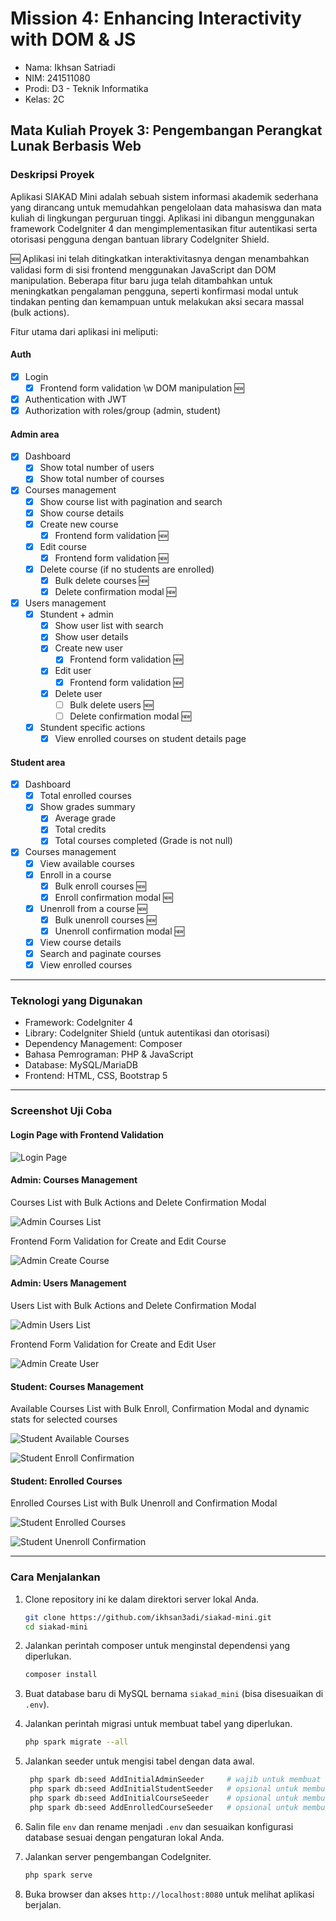 # Mission 4: Enhancing Interactivity with DOM & JS

- Nama: Ikhsan Satriadi
- NIM: 241511080
- Prodi: D3 - Teknik Informatika
- Kelas: 2C

## Mata Kuliah Proyek 3: Pengembangan Perangkat Lunak Berbasis Web

### Deskripsi Proyek

Aplikasi SIAKAD Mini adalah sebuah sistem informasi akademik sederhana yang dirancang untuk memudahkan pengelolaan data mahasiswa dan mata kuliah di lingkungan perguruan tinggi. Aplikasi ini dibangun menggunakan framework CodeIgniter 4 dan mengimplementasikan fitur autentikasi serta otorisasi pengguna dengan bantuan library CodeIgniter Shield.

🆕 Aplikasi ini telah ditingkatkan interaktivitasnya dengan menambahkan validasi form di sisi frontend menggunakan JavaScript dan DOM manipulation. Beberapa fitur baru juga telah ditambahkan untuk meningkatkan pengalaman pengguna, seperti konfirmasi modal untuk tindakan penting dan kemampuan untuk melakukan aksi secara massal (bulk actions).

Fitur utama dari aplikasi ini meliputi:

#### Auth

- [X] Login
    - [X] Frontend form validation \w DOM manipulation 🆕
- [X] Authentication with JWT
- [X] Authorization with roles/group (admin, student)

#### Admin area

- [X] Dashboard
    - [X] Show total number of users
    - [X] Show total number of courses
- [X] Courses management
    - [X] Show course list with pagination and search
    - [X] Show course details
    - [X] Create new course
        - [X] Frontend form validation 🆕
    - [X] Edit course
        - [X] Frontend form validation 🆕
    - [X] Delete course (if no students are enrolled)
        - [X] Bulk delete courses 🆕
        - [X] Delete confirmation modal 🆕
- [X] Users management
    - [X] Stundent + admin
        - [X] Show user list with search
        - [X] Show user details
        - [X] Create new user
            - [X] Frontend form validation 🆕
        - [X] Edit user
            - [X] Frontend form validation 🆕
        - [X] Delete user
            - [ ] Bulk delete users 🆕
            - [ ] Delete confirmation modal 🆕
    - [X] Stundent specific actions
        - [X] View enrolled courses on student details page

#### Student area

- [X] Dashboard
    - [X] Total enrolled courses
    - [X] Show grades summary
        - [X] Average grade
        - [X] Total credits
        - [X] Total courses completed (Grade is not null)

- [X] Courses management
    - [X] View available courses
    - [X] Enroll in a course
        - [X] Bulk enroll courses 🆕
        - [X] Enroll confirmation modal 🆕
    - [X] Unenroll from a course 🆕
        - [X] Bulk unenroll courses 🆕
        - [X] Unenroll confirmation modal 🆕
    - [X] View course details
    - [X] Search and paginate courses
    - [X] View enrolled courses

---

### Teknologi yang Digunakan

- Framework: CodeIgniter 4
- Library: CodeIgniter Shield (untuk autentikasi dan otorisasi)
- Dependency Management: Composer
- Bahasa Pemrograman: PHP & JavaScript
- Database: MySQL/MariaDB
- Frontend: HTML, CSS, Bootstrap 5

---

### Screenshot Uji Coba

#### Login Page with Frontend Validation

![Login Page](image/README/login.png)

#### Admin: Courses Management

Courses List with Bulk Actions and Delete Confirmation Modal

![Admin Courses List](image/README/admin-courses.png)

Frontend Form Validation for Create and Edit Course

![Admin Create Course](image/README/admin-create-course.png)

#### Admin: Users Management

Users List with Bulk Actions and Delete Confirmation Modal

![Admin Users List](image/README/admin-users.png)

Frontend Form Validation for Create and Edit User

![Admin Create User](image/README/admin-create-user.png)

#### Student: Courses Management

Available Courses List with Bulk Enroll, Confirmation Modal and dynamic stats for selected courses

![Student Available Courses](image/README/student-available-courses.png)

![Student Enroll Confirmation](image/README/student-enroll-confirmation.png)

#### Student: Enrolled Courses

Enrolled Courses List with Bulk Unenroll and Confirmation Modal

![Student Enrolled Courses](image/README/student-enrolled-courses.png)

![Student Unenroll Confirmation](image/README/student-unenroll-confirmation.png)

---

### Cara Menjalankan

1. Clone repository ini ke dalam direktori server lokal Anda.

   ```bash
   git clone https://github.com/ikhsan3adi/siakad-mini.git
   cd siakad-mini
    ```

2. Jalankan perintah composer untuk menginstal dependensi yang diperlukan.

   ```bash
   composer install
   ```

3. Buat database baru di MySQL bernama `siakad_mini` (bisa disesuaikan di `.env`).
4. Jalankan perintah migrasi untuk membuat tabel yang diperlukan.

   ```bash
   php spark migrate --all
   ```

5. Jalankan seeder untuk mengisi tabel dengan data awal.

   ```bash
    php spark db:seed AddInitialAdminSeeder     # wajib untuk membuat user admin
    php spark db:seed AddInitialStudentSeeder   # opsional untuk membuat user student
    php spark db:seed AddInitialCourseSeeder    # opsional untuk membuat data course
    php spark db:seed AddEnrolledCourseSeeder   # opsional untuk membuat data enrolled course
   ```

6. Salin file `env` dan rename menjadi `.env` dan sesuaikan konfigurasi database sesuai dengan pengaturan lokal Anda.
7. Jalankan server pengembangan CodeIgniter.

   ```bash
   php spark serve
   ```

8. Buka browser dan akses `http://localhost:8080` untuk melihat aplikasi berjalan.
